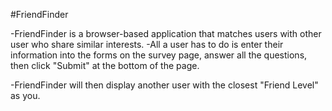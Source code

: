 #FriendFinder

-FriendFinder is a browser-based application that matches users with other user who share similar interests.
-All a user has to do is enter their information into the forms on the survey page, answer all the questions, then click "Submit" at the bottom of the page.

-FriendFinder will then display another user with the closest "Friend Level" as you. 
